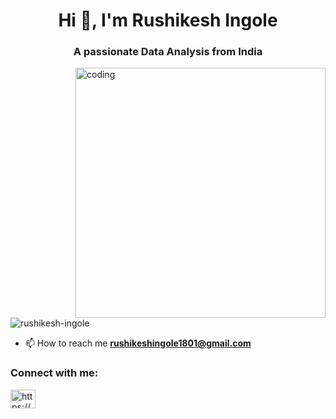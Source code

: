 <h1 align="center">Hi 👋, I'm Rushikesh Ingole</h1>
<h3 align="center">A passionate Data Analysis from India</h3>
<img align="right" alt="coding" width="400" src="https://user-images.githubusercontent.com/55389276/140866485-8fb1c876-9a8f-4d6a-98dc-08c4981eaf70.gif">
<p align="left"> <img src="https://komarev.com/ghpvc/?username=rushikesh-ingole&label=Profile%20views&color=0e75b6&style=flat" alt="rushikesh-ingole" /> </p>

- 📫 How to reach me **rushikeshingole1801@gmail.com**

<h3 align="left">Connect with me:</h3>
<p align="left">
<a href="https://linkedin.com/in/https://www.linkedin.com/in/rushikesh-ingole-2b997b237/" target="blank"><img align="center" src="https://raw.githubusercontent.com/rahuldkjain/github-profile-readme-generator/master/src/images/icons/Social/linked-in-alt.svg" alt="https://www.linkedin.com/in/rushikesh-ingole-2b997b237/" height="30" width="40" /></a>
</p>
